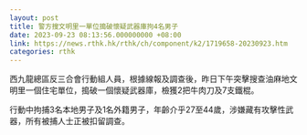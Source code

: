 ```yaml
---
layout: post
title: 警方搜文明里一單位搗破懷疑武器庫拘4名男子
date: 2023-09-23 08:13:56.000000000 +08:00
link: https://news.rthk.hk/rthk/ch/component/k2/1719658-20230923.htm
categories: rthk
---
```


西九龍總區反三合會行動組人員，根據線報及調查後，昨日下午突擊搜查油麻地文明里一個住宅單位，搗破一個懷疑武器庫，檢獲2把牛肉刀及7支鐵棍。

行動中拘捕3名本地男子及1名外籍男子，年齡介乎27至44歲，涉嫌藏有攻擊性武器，所有被捕人士正被扣留調查。
